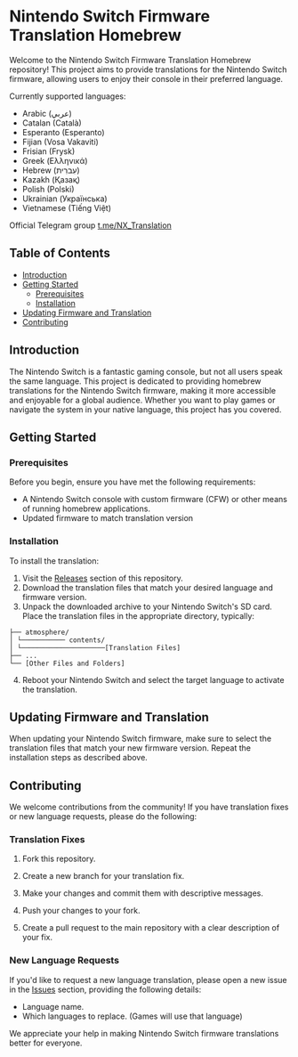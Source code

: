 # Nintendo Switch Firmware Translation Homebrew

Welcome to the Nintendo Switch Firmware Translation Homebrew repository! This project aims to provide translations for the Nintendo Switch firmware, allowing users to enjoy their console in their preferred language.

Currently supported languages:
* Arabic (عربي)
* Catalan (Català)
* Esperanto (Esperanto)
* Fijian (Vosa Vakaviti)
* Frisian (Frysk)
* Greek (Ελληνικά)
* Hebrew (עִברִית)
* Kazakh (Қазақ)
* Polish (Polski)
* Ukrainian (Українська)
* Vietnamese (Tiếng Việt)

Official Telegram group [t.me/NX_Translation](https://t.me/NX_Translation)

## Table of Contents

- [Introduction](#introduction)
- [Getting Started](#getting-started)
  - [Prerequisites](#prerequisites)
  - [Installation](#installation)
- [Updating Firmware and Translation](#updating-firmware-and-translation)
- [Contributing](#contributing)

## Introduction

The Nintendo Switch is a fantastic gaming console, but not all users speak the same language. This project is dedicated to providing homebrew translations for the Nintendo Switch firmware, making it more accessible and enjoyable for a global audience. Whether you want to play games or navigate the system in your native language, this project has you covered.

## Getting Started

### Prerequisites

Before you begin, ensure you have met the following requirements:

- A Nintendo Switch console with custom firmware (CFW) or other means of running homebrew applications.
- Updated firmware to match translation version

### Installation

To install the translation:

1. Visit the [Releases](https://github.com/NX-Family/NX-Translation/releases) section of this repository.
2. Download the translation files that match your desired language and firmware version.
3. Unpack the downloaded archive to your Nintendo Switch's SD card. Place the translation files in the appropriate directory, typically:
```SDCARD/
├── atmosphere/
│ └─────────── contents/
│ └─────────────────────[Translation Files]
├── ...
└── [Other Files and Folders]
```
4. Reboot your Nintendo Switch and select the target language to activate the translation.

## Updating Firmware and Translation

When updating your Nintendo Switch firmware, make sure to select the translation files that match your new firmware version. Repeat the installation steps as described above.

## Contributing

We welcome contributions from the community! If you have translation fixes or new language requests, please do the following:

### Translation Fixes

1. Fork this repository.

2. Create a new branch for your translation fix.

3. Make your changes and commit them with descriptive messages.

4. Push your changes to your fork.

5. Create a pull request to the main repository with a clear description of your fix.

### New Language Requests

If you'd like to request a new language translation, please open a new issue in the [Issues](https://github.com/NX-Family/NX-Translation/issues) section, providing the following details:

- Language name.
- Which languages to replace. (Games will use that language)

We appreciate your help in making Nintendo Switch firmware translations better for everyone.
